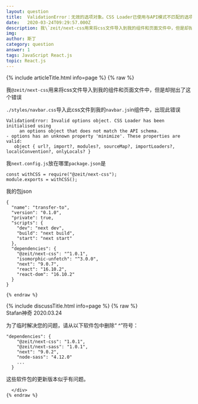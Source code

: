 ```yaml
---
layout: question
title:  ValidationError：无效的选项对象。CSS Loader已使用与API模式不匹配的选项对象进行了初始化
date:   2020-03-24T09:29:57.000Z
description: 我\`zeit/next-css用来将css文件导入到我的组件和页面文件中，但是却抛出了这个错误./styles/navbar.css导入此css文件到...
img: 
author: 斯丁
category: question
answer: 1
tags: JavaScript React.js
topic: React.js
---
```

<div class="article-root">
  <div class="article">
    {% include articleTitle.html info=page %}
    {% raw %}
    <div class="article-content"><p><font style="vertical-align: inherit;"><font style="vertical-align: inherit;">我</font></font><code>@zeit/next-css</code><font style="vertical-align: inherit;"><font style="vertical-align: inherit;">用来将css文件导入到我的组件和页面文件中，但是却抛出了这个错误</font></font></p>

<p><code>./styles/navbar.css</code><font style="vertical-align: inherit;"><font style="vertical-align: inherit;">导入此css文件到我的</font></font><code>navbar.js</code><font style="vertical-align: inherit;"><font style="vertical-align: inherit;">in组件中，出现此错误</font></font></p>

<pre><code>ValidationError: Invalid options object. CSS Loader has been initialised using<font></font>
     an options object that does not match the API schema.<font></font>
- options has an unknown property 'minimize'. These properties are valid:<font></font>
   object { url?, import?, modules?, sourceMap?, importLoaders?, localsConvention?, onlyLocals? }<font></font>
</code></pre>

<p><font style="vertical-align: inherit;"><font style="vertical-align: inherit;">我</font></font><code>next.config.js</code><font style="vertical-align: inherit;"><font style="vertical-align: inherit;">放在哪里</font></font><code>package.json</code><font style="vertical-align: inherit;"><font style="vertical-align: inherit;">是</font></font></p>

<pre><code>const withCSS = require("@zeit/next-css");<font></font>
module.exports = withCSS();<font></font>
</code></pre>

<p><font style="vertical-align: inherit;"><font style="vertical-align: inherit;">我的包json</font></font></p>

<pre><code>{<font></font>
  "name": "transfer-to",<font></font>
  "version": "0.1.0",<font></font>
  "private": true,<font></font>
  "scripts": {<font></font>
    "dev": "next dev",<font></font>
    "build": "next build",<font></font>
    "start": "next start"<font></font>
  },<font></font>
  "dependencies": {<font></font>
    "@zeit/next-css": "^1.0.1",<font></font>
    "isomorphic-unfetch": "^3.0.0",<font></font>
    "next": "9.0.7",<font></font>
    "react": "16.10.2",<font></font>
    "react-dom": "16.10.2"<font></font>
  }<font></font>
}<font></font>
</code></pre></div>
    {% endraw %}
  </div>

  <div class="discuss-wrapper">
    {% include discussTitle.html info=page %}
    {% raw %}
    <div class="discuss-item">
        <div class="discuss-parent">
          <div class="discuss-meta">
            <span class="discuss-user">Stafan神奇</span>
            <span class="discuss-time">2020.03.24</span>
          </div>
          <div class="discuss-comment"><p><font style="vertical-align: inherit;"><font style="vertical-align: inherit;">为了临时解决您的问题，请从以下软件包中删除“ ^”符号：</font></font></p>

<pre><code>"dependencies": {<font></font>
    "@zeit/next-css": "1.0.1",<font></font>
    "@zeit/next-sass": "1.0.1",<font></font>
    "next": "9.0.2",<font></font>
    "node-sass": "4.12.0"<font></font>
    ...<font></font>
  }<font></font>
</code></pre>

<p><font style="vertical-align: inherit;"><font style="vertical-align: inherit;">这些软件包的更新版本似乎有问题。 </font></font></p></div>
        </div>
        
      </div>
    {% endraw %}
  </div>
<div>
